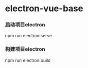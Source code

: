 # electron-vue-base



###  启动项目electron

npm run electron:serve

###  构建项目electron

npm run electron:build

